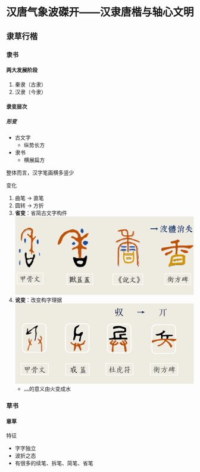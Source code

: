 # 汉唐气象波磔开——汉隶唐楷与轴心文明

## 隶草行楷

### 隶书

#### 两大发展阶段

1. 秦隶（古隶）
2. 汉隶（今隶）

#### 隶变层次

##### 形变

- 古文字
  - 纵势长方
- 隶书
  - 横展扁方

整体而言，汉字笔画横多竖少

变化

1. 曲笔 -> 直笔
2. 圆转 -> 方折
3. **省变**：省简古文字构件
   ![省变](https://raw.githubusercontent.com/dcldyhb/Freshman-Notes-Image-Host/main/202504171814651.png)
4. **讹变**：改变构字理据
   ![讹变](https://raw.githubusercontent.com/dcldyhb/Freshman-Notes-Image-Host/main/202504171815241.png)
   - &#x706C;的意义由火变成水

### 草书

#### 章草

特征

- 字字独立
- 波折之态
- 有很多的续笔、拆笔、简笔、省笔